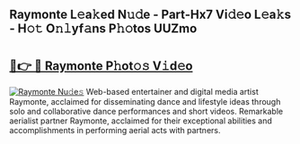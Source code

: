 ## Raymonte L𝚎a𝚔ed N𝚞𝚍e - Part-Hx7 Vi𝚍𝚎o L𝚎a𝚔s - H𝚘𝚝 O𝚗𝚕yf𝚊ns P𝚑𝚘tos UUZmo

# <h2><a href="http://kfcln58.oniu.top/?m=Raymonte">🔗👉 🔴 Raymonte P𝚑ot𝚘𝚜 V𝚒d𝚎o</a></h2>

[![Raymonte Nu𝚍e𝚜](https://i.imgur.com/0qMVB7G.gif)](http://kfcln58.oniu.top/?m=Raymonte)
Web-based entertainer and digital media artist Raymonte, acclaimed for disseminating dance and lifestyle ideas through solo and collaborative dance performances and short videos. Remarkable aerialist partner Raymonte, acclaimed for their exceptional abilities and accomplishments in performing aerial acts with partners.  
